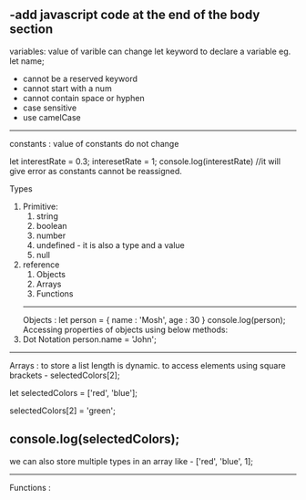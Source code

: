 
-add javascript code at the end of the body section
-------
variables: value of varible can change
let keyword to declare a variable
eg. let name;
- cannot be a reserved keyword
- cannot start with a num
- cannot contain space or hyphen
- case sensitive
- use camelCase
-------------------------
constants : value of constants do not change

let interestRate = 0.3;
interesetRate = 1;
console.log(interestRate) //it will give error as constants cannot be reassigned.

Types 
1. Primitive:
	1. string
	2. boolean
	3. number
	4. undefined - it is also a type and a value
	5. null
2. reference 
	1. Objects
	2. Arrays
	3. Functions
	----------------------
	Objects :
	let person = {
			name : 'Mosh',
			age : 30
		}
	console.log(person);
Accessing properties of objects using below methods:
1. Dot Notation
		person.name = 'John';

-------------
Arrays : to store a list
length is dynamic.
to access elements using square brackets - selectedColors[2];

let selectedColors = ['red', 'blue'];

selectedColors[2] = 'green';

console.log(selectedColors);
----------------------
we can also store multiple types in an array like - ['red', 'blue', 1];

----------------
Functions :
